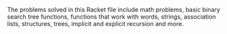 The problems solved in this Racket file include math problems, basic binary search tree functions, functions that work with words,
strings, association lists, structures, trees, implicit and explicit recursion and more. 
